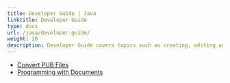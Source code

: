 ```yaml
---
title: Developer Guide | Java
linktitle: Developer Guide
type: docs
url: /java/developer-guide/
weight: 20
description: Developer Guide covers topics such as creating, editing and converting MS Publisher PUB files in Java
---
```


- [Convert PUB Files](/pub/java/convert-pub-files/)
- [Programming with Documents](/pub/java/programming-with-documents/)
